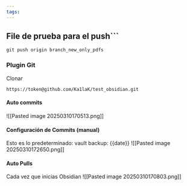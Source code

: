 ```yaml
---
tags:
---
```

## File de prueba para el push```
```
git push origin branch_new_only_pdfs
```




### Plugin Git
 Clonar 
 ``` 
 https://token@github.com/Ka1laK/test_obsidian.git
 
 ```
#### Auto commits
![[Pasted image 20250310170513.png]]


#### Configuración de Commits (manual)

Esto es lo predeterminado: vault backup: {{date}}
![[Pasted image 20250310172650.png]]

#### Auto Pulls
Cada vez que inicias Obsidian
![[Pasted image 20250310170803.png]]